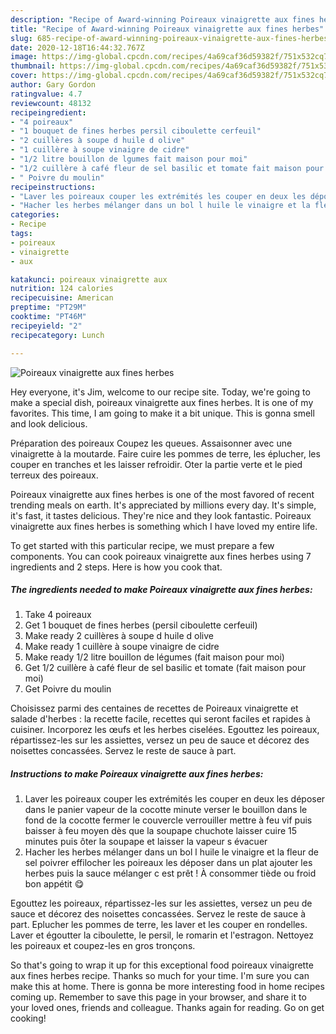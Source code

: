 ```yaml
---
description: "Recipe of Award-winning Poireaux vinaigrette aux fines herbes"
title: "Recipe of Award-winning Poireaux vinaigrette aux fines herbes"
slug: 685-recipe-of-award-winning-poireaux-vinaigrette-aux-fines-herbes
date: 2020-12-18T16:44:32.767Z
image: https://img-global.cpcdn.com/recipes/4a69caf36d59382f/751x532cq70/poireaux-vinaigrette-aux-fines-herbes-photo-principale-de-la-recette.jpg
thumbnail: https://img-global.cpcdn.com/recipes/4a69caf36d59382f/751x532cq70/poireaux-vinaigrette-aux-fines-herbes-photo-principale-de-la-recette.jpg
cover: https://img-global.cpcdn.com/recipes/4a69caf36d59382f/751x532cq70/poireaux-vinaigrette-aux-fines-herbes-photo-principale-de-la-recette.jpg
author: Gary Gordon
ratingvalue: 4.7
reviewcount: 48132
recipeingredient:
- "4 poireaux"
- "1 bouquet de fines herbes persil ciboulette cerfeuil"
- "2 cuillères à soupe d huile d olive"
- "1 cuillère à soupe vinaigre de cidre"
- "1/2 litre bouillon de lgumes fait maison pour moi"
- "1/2 cuillère à café fleur de sel basilic et tomate fait maison pour moi"
- " Poivre du moulin"
recipeinstructions:
- "Laver les poireaux couper les extrémités les couper en deux les déposer dans le panier vapeur de la cocotte minute verser le bouillon dans le fond de la cocotte fermer le couvercle verrouiller mettre à feu vif puis baisser à feu moyen dès que la soupape chuchote laisser cuire 15 minutes puis ôter la soupape et laisser la vapeur s évacuer"
- "Hacher les herbes mélanger dans un bol l huile le vinaigre et la fleur de sel poivrer effilocher les poireaux les déposer dans un plat ajouter les herbes puis la sauce mélanger c est prêt ! À consommer tiède ou froid bon appétit 😋"
categories:
- Recipe
tags:
- poireaux
- vinaigrette
- aux

katakunci: poireaux vinaigrette aux 
nutrition: 124 calories
recipecuisine: American
preptime: "PT29M"
cooktime: "PT46M"
recipeyield: "2"
recipecategory: Lunch

---
```



![Poireaux vinaigrette aux fines herbes](https://img-global.cpcdn.com/recipes/4a69caf36d59382f/751x532cq70/poireaux-vinaigrette-aux-fines-herbes-photo-principale-de-la-recette.jpg)

Hey everyone, it's Jim, welcome to our recipe site. Today, we're going to make a special dish, poireaux vinaigrette aux fines herbes. It is one of my favorites. This time, I am going to make it a bit unique. This is gonna smell and look delicious.

Préparation des poireaux Coupez les queues. Assaisonner avec une vinaigrette à la moutarde. Faire cuire les pommes de terre, les éplucher, les couper en tranches et les laisser refroidir. Oter la partie verte et le pied terreux des poireaux.

Poireaux vinaigrette aux fines herbes is one of the most favored of recent trending meals on earth. It's appreciated by millions every day. It's simple, it's fast, it tastes delicious. They're nice and they look fantastic. Poireaux vinaigrette aux fines herbes is something which I have loved my entire life.


To get started with this particular recipe, we must prepare a few components. You can cook poireaux vinaigrette aux fines herbes using 7 ingredients and 2 steps. Here is how you cook that.

<!--inarticleads1-->

##### The ingredients needed to make Poireaux vinaigrette aux fines herbes:

1. Take 4 poireaux
1. Get 1 bouquet de fines herbes (persil ciboulette cerfeuil)
1. Make ready 2 cuillères à soupe d huile d olive
1. Make ready 1 cuillère à soupe vinaigre de cidre
1. Make ready 1/2 litre bouillon de légumes (fait maison pour moi)
1. Get 1/2 cuillère à café fleur de sel basilic et tomate (fait maison pour moi)
1. Get  Poivre du moulin


Choisissez parmi des centaines de recettes de Poireaux vinaigrette et salade d&#39;herbes : la recette facile, recettes qui seront faciles et rapides à cuisiner. Incorporez les œufs et les herbes ciselées. Egouttez les poireaux, répartissez-les sur les assiettes, versez un peu de sauce et décorez des noisettes concassées. Servez le reste de sauce à part. 

<!--inarticleads2-->

##### Instructions to make Poireaux vinaigrette aux fines herbes:

1. Laver les poireaux couper les extrémités les couper en deux les déposer dans le panier vapeur de la cocotte minute verser le bouillon dans le fond de la cocotte fermer le couvercle verrouiller mettre à feu vif puis baisser à feu moyen dès que la soupape chuchote laisser cuire 15 minutes puis ôter la soupape et laisser la vapeur s évacuer
1. Hacher les herbes mélanger dans un bol l huile le vinaigre et la fleur de sel poivrer effilocher les poireaux les déposer dans un plat ajouter les herbes puis la sauce mélanger c est prêt ! À consommer tiède ou froid bon appétit 😋


Egouttez les poireaux, répartissez-les sur les assiettes, versez un peu de sauce et décorez des noisettes concassées. Servez le reste de sauce à part. Eplucher les pommes de terre, les laver et les couper en rondelles. Laver et égoutter la ciboulette, le persil, le romarin et l&#39;estragon. Nettoyez les poireaux et coupez-les en gros tronçons. 

So that's going to wrap it up for this exceptional food poireaux vinaigrette aux fines herbes recipe. Thanks so much for your time. I'm sure you can make this at home. There is gonna be more interesting food in home recipes coming up. Remember to save this page in your browser, and share it to your loved ones, friends and colleague. Thanks again for reading. Go on get cooking!
